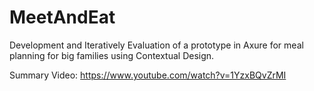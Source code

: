 # MeetAndEat
Development and Iteratively Evaluation of a prototype in Axure for meal planning for big families using Contextual Design.

Summary Video: https://www.youtube.com/watch?v=1YzxBQvZrMI
